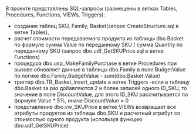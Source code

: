 В проекте представлены SQL-запросы (размещены в ветках Tables, Procedures, Functions, VIEWs, Triggers):
 - создание таблиц SKU, Family, Basket(запрос CreateStructure.sql в ветке Tables),
 - расчет стоимости передаваемого продукта из таблицы dbo.Basket по формуле сумма Value по переданному SKU / сумма Quantity по переданному SKU (запрос dbo.udf_GetSKUPrice.sql в ветке Functions)
 - процедура dbo.usp_MakeFamilyPurchase в ветке Procedures при вызове обновляет данные в таблицы dbo.Family в поле BudgetValue по логике  dbo.Family.BudgetValue - sum(dbo.Basket.Value)
 - триггер dbo.TR_Basket_insert_update в ветке Triggers -если в таблицу dbo.Basket за раз добавляются 2 и более записей одного ID_SKU, то значение в поле DiscountValue, для этого ID_SKU рассчитывается по формуле Value * 5%, иначе DiscountValue = 0
 - представление dbo.vw_SKUPrice в ветке VIEWs возвращает все атрибуты продуктов из таблицы dbo.SKU и расчетный атрибут со стоимостью одного продукта (используя функцию dbo.udf_GetSKUPrice)
